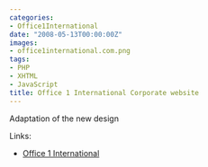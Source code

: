 ```yaml
---
categories:
- Office1International
date: "2008-05-13T00:00:00Z"
images:
- office1international.com.png
tags:
- PHP
- XHTML
- JavaScript
title: Office 1 International Corporate website
---
```


Adaptation of the new design

Links:

* [Office 1 International](http://office1international.com)
